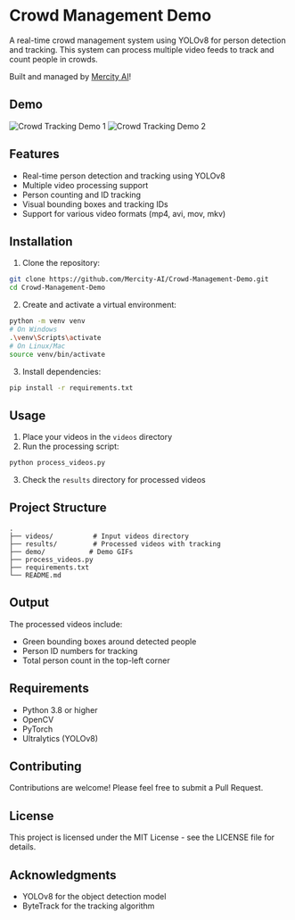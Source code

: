 # Crowd Management Demo

A real-time crowd management system using YOLOv8 for person detection and tracking. This system can process multiple video feeds to track and count people in crowds. 

Built and managed by [Mercity AI](https://mercity.ai)!

## Demo
![Crowd Tracking Demo 1](demo/demo1.gif)
![Crowd Tracking Demo 2](demo/demo2.gif)

## Features

- Real-time person detection and tracking using YOLOv8
- Multiple video processing support
- Person counting and ID tracking
- Visual bounding boxes and tracking IDs
- Support for various video formats (mp4, avi, mov, mkv)

## Installation

1. Clone the repository:
```bash
git clone https://github.com/Mercity-AI/Crowd-Management-Demo.git
cd Crowd-Management-Demo
```

2. Create and activate a virtual environment:
```bash
python -m venv venv
# On Windows
.\venv\Scripts\activate
# On Linux/Mac
source venv/bin/activate
```

3. Install dependencies:
```bash
pip install -r requirements.txt
```

## Usage

1. Place your videos in the `videos` directory
2. Run the processing script:
```bash
python process_videos.py
```
3. Check the `results` directory for processed videos

## Project Structure

```
.
├── videos/          # Input videos directory
├── results/         # Processed videos with tracking
├── demo/           # Demo GIFs
├── process_videos.py
├── requirements.txt
└── README.md
```

## Output

The processed videos include:
- Green bounding boxes around detected people
- Person ID numbers for tracking
- Total person count in the top-left corner

## Requirements

- Python 3.8 or higher
- OpenCV
- PyTorch
- Ultralytics (YOLOv8)

## Contributing

Contributions are welcome! Please feel free to submit a Pull Request.

## License

This project is licensed under the MIT License - see the LICENSE file for details.

## Acknowledgments

- YOLOv8 for the object detection model
- ByteTrack for the tracking algorithm 

